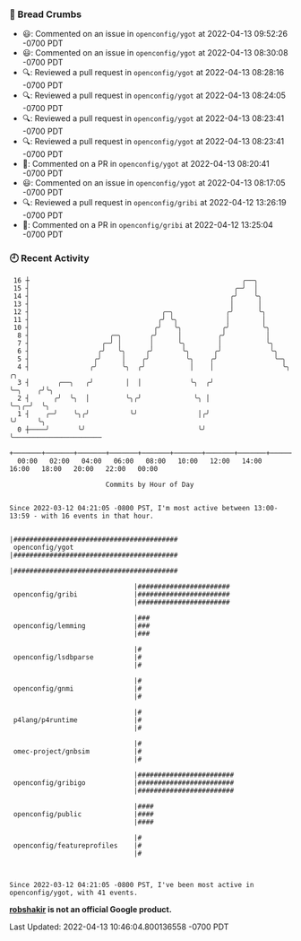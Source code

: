 ### 🍞 Bread Crumbs

 * 😃: Commented on an issue in `openconfig/ygot` at 2022-04-13 09:52:26 -0700 PDT
 * 😃: Commented on an issue in `openconfig/ygot` at 2022-04-13 08:30:08 -0700 PDT
 * 🔍: Reviewed a pull request in  `openconfig/ygot` at 2022-04-13 08:28:16 -0700 PDT
 * 🔍: Reviewed a pull request in  `openconfig/ygot` at 2022-04-13 08:24:05 -0700 PDT
 * 🔍: Reviewed a pull request in  `openconfig/ygot` at 2022-04-13 08:23:41 -0700 PDT
 * 🔍: Reviewed a pull request in  `openconfig/ygot` at 2022-04-13 08:23:41 -0700 PDT
 * 💬: Commented on a PR in  `openconfig/ygot` at 2022-04-13 08:20:41 -0700 PDT
 * 😃: Commented on an issue in `openconfig/ygot` at 2022-04-13 08:17:05 -0700 PDT
 * 🔍: Reviewed a pull request in  `openconfig/gribi` at 2022-04-12 13:26:19 -0700 PDT
 * 💬: Commented on a PR in  `openconfig/gribi` at 2022-04-12 13:25:04 -0700 PDT

### 🕘 Recent Activity
```
 16 ┼                                                     ╭──╮
 15 ┤                                                   ╭─╯  │
 14 ┤                                                  ╭╯    ╰╮
 13 ┤                                                  │      │
 12 ┤                                 ╭─╮             ╭╯      ╰╮
 11 ┤                                ╭╯ ╰╮            │        │
 10 ┤                               ╭╯   ╰╮          ╭╯        ╰╮
  8 ┤                    ╭─╮       ╭╯     │         ╭╯          │
  7 ┤                  ╭─╯ │       │      ╰╮        │           ╰╮
  6 ┤                 ╭╯   ╰╮     ╭╯       ╰╮      ╭╯            ╰╮
  5 ┤                ╭╯     │    ╭╯         ╰╮    ╭╯              ╰─╮
  4 ┤               ╭╯      ╰╮  ╭╯           │    │                 ╰╮       ╭╮
  3 ┤       ╭──╮   ╭╯        │  │            ╰╮  ╭╯                  ╰─╮    ╭╯╰╮
  2 ┤      ╭╯  ╰╮  │         ╰╮╭╯             ╰╮ │                     ╰─╮╭─╯  ╰╮
  1 ┤    ╭─╯    ╰╮╭╯          ╰╯               │╭╯                       ╰╯     ╰╮
  0 ┼────╯       ╰╯                            ╰╯                                ╰──────────────────────
    +───────+───────+───────+───────+───────+───────+───────+───────+───────+───────+───────+───────+────
  00:00   02:00   04:00   06:00   08:00   10:00   12:00   14:00   16:00   18:00   20:00   22:00   00:00   

						Commits by Hour of Day


Since 2022-03-12 04:21:05 -0800 PST, I'm most active between 13:00-13:59 - with 16 events in that hour.

```



```
                               |#########################################
 openconfig/ygot               |#########################################
                               |#########################################

                               |#######################
 openconfig/gribi              |#######################
                               |#######################

                               |###
 openconfig/lemming            |###
                               |###

                               |#
 openconfig/lsdbparse          |#
                               |#

                               |#
 openconfig/gnmi               |#
                               |#

                               |#
 p4lang/p4runtime              |#
                               |#

                               |#
 omec-project/gnbsim           |#
                               |#

                               |########################
 openconfig/gribigo            |########################
                               |########################

                               |####
 openconfig/public             |####
                               |####

                               |#
 openconfig/featureprofiles    |#
                               |#



Since 2022-03-12 04:21:05 -0800 PST, I've been most active in openconfig/ygot, with 41 events.

```
**[robshakir](mailto:robjs@google.com) is not an official Google product.**  


Last Updated: 2022-04-13 10:46:04.800136558 -0700 PDT
